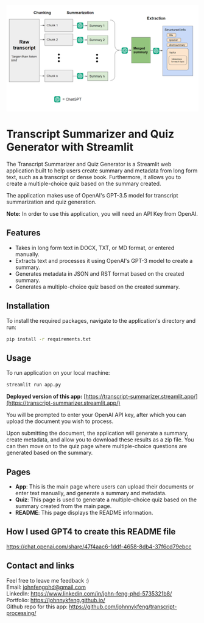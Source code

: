 
![architecture_diagram](images\LLM_architecture.png)

# Transcript Summarizer and Quiz Generator with Streamlit

The Transcript Summarizer and Quiz Generator is a Streamlit web application built to help users create summary and metadata from long form text, such as a transcript or dense book. Furthermore, it allows you to create a multiple-choice quiz based on the summary created.

The application makes use of OpenAI's GPT-3.5 model for transcript summarization and quiz generation. 

**Note:** In order to use this application, you will need an API Key from OpenAI.

## Features
- Takes in long form text in DOCX, TXT, or MD format, or entered manually.
- Extracts text and processes it using OpenAI's GPT-3 model to create a summary.
- Generates metadata in JSON and RST format based on the created summary.
- Generates a multiple-choice quiz based on the created summary.

## Installation

To install the required packages, navigate to the application's directory and run:
```sh
pip install -r requirements.txt
```

## Usage

To run application on your local machine:
```sh
streamlit run app.py
```

**Deployed version of this app:** [https://transcript-summarizer.streamlit.app/](https://transcript-summarizer.streamlit.app/)

You will be prompted to enter your OpenAI API key, after which you can upload the document you wish to process. 

Upon submitting the document, the application will generate a summary, create metadata, and allow you to download these results as a zip file. You can then move on to the quiz page where multiple-choice questions are generated based on the summary.


## Pages

- **App**: This is the main page where users can upload their documents or enter text manually, and generate a summary and metadata.
- **Quiz**: This page is used to generate a multiple-choice quiz based on the summary created from the main page.
- **README**: This page displays the README information.


## How I used GPT4 to create this README file
https://chat.openai.com/share/47f4aac6-1ddf-4658-8db4-37f6cd79ebcc


## Contact and links
Feel free to leave me feedback :) <br>
Email: johnfengphd@gmail.com <br>
LinkedIn: https://www.linkedin.com/in/john-feng-phd-5735321b8/<br>
Portfolio: https://johnnykfeng.github.io/ <br>
Github repo for this app: https://github.com/johnnykfeng/transcript-processing/




